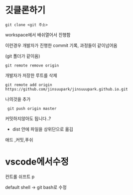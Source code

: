 # 깃클론하기

``` 
git clone <git 주소>
```

workspace에서 배쉬열어서 진행함

이런경우 개발자가 진행한 commit 기록, 과정들이 같이넘어옴

(git 폴더가 같이옴)



```
git remote remove origin
```

개발자가 저장한 루트를 삭제

```
git remote add origin https://github.com/jinsuupark/jinsuuupark.github.io.git
```

나의것을 추가

```
 git push origin master
```

커밋하지않아도 됩니다..?



- dist 안에 파일을 상위단으로 옮김

애드 ,커밋,푸쉬







# vscode에서수정

컨트롤 쉬프트 p

default shell -> git bash로 수정



